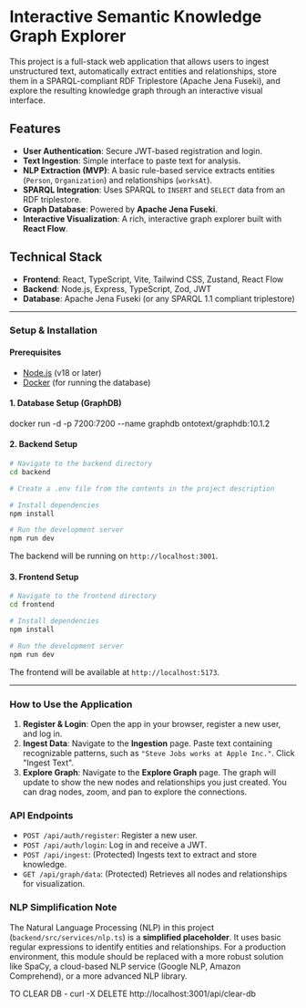 # Interactive Semantic Knowledge Graph Explorer

This project is a full-stack web application that allows users to ingest unstructured text, automatically extract entities and relationships, store them in a SPARQL-compliant RDF Triplestore (Apache Jena Fuseki), and explore the resulting knowledge graph through an interactive visual interface.

## Features

-   **User Authentication**: Secure JWT-based registration and login.
-   **Text Ingestion**: Simple interface to paste text for analysis.
-   **NLP Extraction (MVP)**: A basic rule-based service extracts entities (`Person`, `Organization`) and relationships (`worksAt`).
-   **SPARQL Integration**: Uses SPARQL to `INSERT` and `SELECT` data from an RDF triplestore.
-   **Graph Database**: Powered by **Apache Jena Fuseki**.
-   **Interactive Visualization**: A rich, interactive graph explorer built with **React Flow**.

## Technical Stack

-   **Frontend**: React, TypeScript, Vite, Tailwind CSS, Zustand, React Flow
-   **Backend**: Node.js, Express, TypeScript, Zod, JWT
-   **Database**: Apache Jena Fuseki (or any SPARQL 1.1 compliant triplestore)

---

### Setup & Installation

#### Prerequisites

-   [Node.js](https://nodejs.org/) (v18 or later)
-   [Docker](https://www.docker.com/) (for running the database)

#### 1. Database Setup (GraphDB)

 docker run -d -p 7200:7200 --name graphdb ontotext/graphdb:10.1.2


#### 2. Backend Setup

```bash
# Navigate to the backend directory
cd backend

# Create a .env file from the contents in the project description

# Install dependencies
npm install

# Run the development server
npm run dev
```
The backend will be running on `http://localhost:3001`.

#### 3. Frontend Setup

```bash
# Navigate to the frontend directory
cd frontend

# Install dependencies
npm install

# Run the development server
npm run dev
```
The frontend will be available at `http://localhost:5173`.

---

### How to Use the Application

1.  **Register & Login**: Open the app in your browser, register a new user, and log in.
2.  **Ingest Data**: Navigate to the **Ingestion** page. Paste text containing recognizable patterns, such as `"Steve Jobs works at Apple Inc."`. Click "Ingest Text".
3.  **Explore Graph**: Navigate to the **Explore Graph** page. The graph will update to show the new nodes and relationships you just created. You can drag nodes, zoom, and pan to explore the connections.

### API Endpoints

-   `POST /api/auth/register`: Register a new user.
-   `POST /api/auth/login`: Log in and receive a JWT.
-   `POST /api/ingest`: (Protected) Ingests text to extract and store knowledge.
-   `GET /api/graph/data`: (Protected) Retrieves all nodes and relationships for visualization.

### NLP Simplification Note

The Natural Language Processing (NLP) in this project (`backend/src/services/nlp.ts`) is a **simplified placeholder**. It uses basic regular expressions to identify entities and relationships. For a production environment, this module should be replaced with a more robust solution like SpaCy, a cloud-based NLP service (Google NLP, Amazon Comprehend), or a more advanced NLP library.



TO CLEAR DB - 
curl -X DELETE http://localhost:3001/api/clear-db